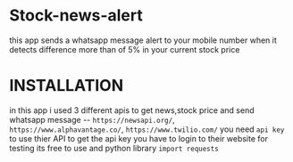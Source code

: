 # Stock-news-alert
this app sends a whatsapp message alert to your mobile number when it detects difference more than of 5% in your current stock price 

# INSTALLATION
in this app i used 3 different apis to get news,stock price and send whatsapp message -- `https://newsapi.org/`, `https://www.alphavantage.co/`, `https://www.twilio.com/` you need `api key` to use thier API to get the api key you have to login to their website for testing its free to use 
and python library `import requests`
